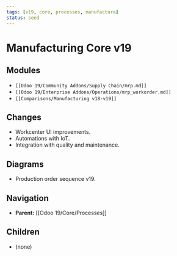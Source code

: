 ```yaml
---
tags: [v19, core, processes, manufactura]
status: seed
---
```

# Manufacturing Core v19

## Modules
- `[[Odoo 19/Community Addons/Supply Chain/mrp.md]]`
- `[[Odoo 19/Enterprise Addons/Operations/mrp_workorder.md]]`
- `[[Comparisons/Manufacturing v18-v19]]`

## Changes
- Workcenter UI improvements.
- Automations with IoT.
- Integration with quality and maintenance.

## Diagrams
- Production order sequence v19.






## Navigation
- **Parent:** [[Odoo 19/Core/Processes]]


## Children
- (none)